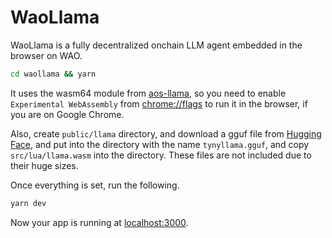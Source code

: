 # WaoLlama

WaoLlama is a fully decentralized onchain LLM agent embedded in the browser on WAO.

```bash
cd waollama && yarn
```

It uses the wasm64 module from [aos-llama](https://github.com/samcamwilliams/aos-llama), so you need to enable `Experimental WebAssembly` from [chrome://flags](chrome://flags) to run it in the browser, if you are on Google Chrome.

Also, create `public/llama` directory, and download a gguf file from [Hugging Face](https://huggingface.co/TinyLlama/TinyLlama-1.1B-Chat-v1.0/tree/main), and put into the directory with the name `tynyllama.gguf`, and copy `src/lua/llama.wasm` into the directory. These files are not included due to their huge sizes.

Once everything is set, run the following.

```bash
yarn dev
```

Now your app is running at [localhost:3000](http://localhost:3000).
